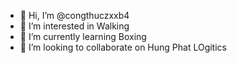 - 👋 Hi, I’m @congthuczxxb4
- 👀 I’m interested in Walking
- 🌱 I’m currently learning Boxing
- 💞️ I’m looking to collaborate on Hung Phat LOgitics

<!---
congthuczxxb4/congthuczxxb4 is a ✨ special ✨ repository because its `README.md` (this file) appears on your GitHub profile.
You can click the Preview link to take a look at your changes.
--->
